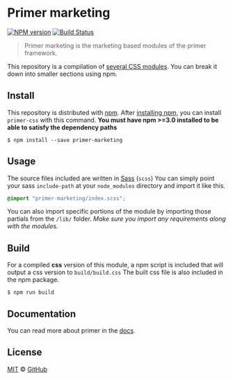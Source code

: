 # Primer marketing

[![NPM version](http://img.shields.io/npm/v/primer-marketing.svg)](https://www.npmjs.org/package/primer-marketing)
[![Build Status](https://travis-ci.org/primer/primer-css.svg?branch=master)](https://travis-ci.org/primer/primer-css)

> Primer marketing is the marketing based modules of the primer framework.

This repository is a compilation of [several CSS modules](https://github.com/primer). You can break it down into smaller sections using npm.

## Install

This repository is distributed with [npm][npm]. After [installing npm][install-npm], you can install `primer-css` with this command. **You must have npm >=3.0 installed to be able to satisfy the dependency paths**

```
$ npm install --save primer-marketing
```

## Usage

The source files included are written in [Sass][sass] (`scss`) You can simply point your sass `include-path` at your `node_modules` directory and import it like this.

```scss
@import "primer-marketing/index.scss";
```

You can also import specific portions of the module by importing those partials from the `/lib/` folder. _Make sure you import any requirements along with the modules._

## Build

For a compiled **css** version of this module, a npm script is included that will output a css version to `build/build.css` The built css file is also included in the npm package.

```
$ npm run build
```

## Documentation

You can read more about primer in the [docs][docs].

## License

[MIT](./LICENSE) &copy; [GitHub](https://github.com/)

[primer]: https://github.com/primer/primer
[docs]: http://primercss.io/
[npm]: https://www.npmjs.com/
[install-npm]: https://docs.npmjs.com/getting-started/installing-node
[sass]: http://sass-lang.com/
